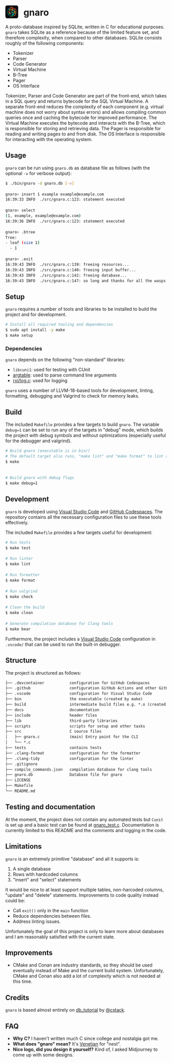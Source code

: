 # <img src="./docs/gnaro.png" style="width:40px;padding-right:10px;margin-bottom:-8px;"> gnaro
A proto-database inspired by SQLite, written in C for educational purposes. `gnaro` takes SQLite as a reference because of the limited feature set, and therefore complexity, when compared to other databases. SQLite consists roughly of the following components:

- Tokenizer
- Parser
- Code Generator
- Virtual Machine
- B-Tree
- Pager
- OS Interface

Tokenizer, Parser and Code Generator are part of the front-end, which takes in a SQL query and returns bytecode for the SQL Virtual Machine. A separate front-end reduces the complexity of each component (e.g. virtual machine does not worry about syntax errors) and allows compiling common queries once and caching the bytecode for improved performance. The Virtual Machine executes the bytecode and interacts with the B-Tree, which is responsible for storing and retrieving data. The Pager is responsible for reading and writing pages to and from disk. The OS Interface is responsible for interacting with the operating system.

## Usage

`gnaro` can be run using `gnaro.db` as database file as follows (with the optional `-v` for verbose output):

```bash
$ ./bin/gnaro -d gnaro.db [-v]

gnaro> insert 1 example example@example.com
16:39:33 INFO  ./src/gnaro.c:123: statement executed

gnaro> select
(1, example, example@example.com)
16:39:36 INFO  ./src/gnaro.c:123: statement executed

gnaro> .btree
Tree:
- leaf (size 1)
  - 1

gnaro> .exit
16:39:43 INFO  ./src/gnaro.c:139: freeing resources...
16:39:43 INFO  ./src/gnaro.c:140: freeing input buffer...
16:39:43 INFO  ./src/gnaro.c:142: freeing database...
16:39:43 INFO  ./src/gnaro.c:147: so long and thanks for all the wasps!
```

## Setup

`gnaro` requires a number of tools and libraries to be installed to build the project and for development.

```bash
# Install all required tooling and dependencies
$ sudo apt install -y make
$ make setup
```

### Dependencies

`gnaro` depends on the following "non-standard" libraries:

- `libcuni1`: used for testing with CUnit
- [argtable](http://argtable.org/): used to parse command line arguments
- [rxi/log.c](https://github.com/rxi/log.c): used for logging

`gnaro` uses a number of LLVM-18-based tools for development, linting, formatting, debugging and Valgrind to check for memory leaks.

## Build

The included `Makefile` provides a few targets to build `gnaro`.
The variable `debug=1` can be set to run any of the targets in "debug" mode, which builds the project with debug symbols and without optimizations (especially useful for the debugger and valgrind).

```bash
# Build gnaro (executable is in bin/)
# The default target also runs, "make lint" and "make format" to lint and format the code
$ make


# Build gnaro with debug flags
$ make debug=1
```

## Development
`gnaro` is developed using [Visual Studio Code](https://code.visualstudio.com/) and [GitHub Codespaces](https://github.com/codespaces). The repository contains all the necessary configuration files to use these tools effectively.

The included `Makefile` provides a few targets useful for development:

```bash
# Run tests
$ make test

# Run linter
$ make lint

# Run formatter
$ make format

# Run valgrind
$ make check

# Clean the build
$ make clean

# Generate compilation database for Clang tools
$ make bear
```

Furthermore, the project includes a [Visual Studio Code](https://code.visualstudio.com/) configuration in `.vscode/` that can be used to run the built-in debugger.

## Structure

The project is structured as follows:

```txt
├── .devcontainer           configuration for GitHub Codespaces
├── .github                 configuration GitHub Actions and other GitHub features
├── .vscode                 configuration for Visual Studio Code
├── bin                     the executable (created by make)
├── build                   intermediate build files e.g. *.o (created by make)
├── docs                    documentation
├── include                 header files
├── lib                     third-party libraries
├── scripts                 scripts for setup and other tasks
├── src                     C source files
│   ├── gnaro.c             (main) Entry point for the CLI
│   └── *.c
├── tests                   contains tests
├── .clang-format           configuration for the formatter
├── .clang-tidy             configuration for the linter
├── .gitignore
├── compile_commands.json   compilation database for clang tools
├── gnaro.db                Database file for gnaro
├── LICENSE
├── Makefile
└── README.md
```

## Testing and documentation

At the moment, the project does not contain any automated tests but `Cunit` is set up and a basic test can be found at [gnaro_test.c](tests/gnaro_test.c). Documentation is currently limited to this README and the comments and logging in the code.

## Limitations

`gnaro` is an extremely primitive "database" and all it supports is:

 1. A single database
 1. Rows with hardcoded columns
 1. "insert" and "select" statements

It would be nice to at least support multiple tables, non-harcoded columns, "update" and "delete" statements.
Improvements to code quality instead could be:

- Call `exit()` only in the `main` function
- Reduce dependencies between files.
- Address linting issues.

Unfortunately the goal of this project is only to learn more about databases and I am reasonably satisfied with the current state.

## Improvements

- CMake and Conan are industry standards, so they should be used eventually instead of Make and the current build system. Unfortunately, CMake and Conan also add a lot of complexity which is not needed at this time.

## Credits

`gnaro` is based almost entirely on [db_tutorial](https://cstack.github.io/db_tutorial/) by [@cstack](https://github.com/cstack).

## FAQ

- **Why C?** I haven't written much C since college and nostalgia got me.
- **What does "gnaro" mean?** It's [Venetian](https://vec.wikipedia.org/wiki/Gnaro) for "nest".
- **Nice logo, did you design it yourself?** Kind of, I asked Midjourney to come up with some designs.
